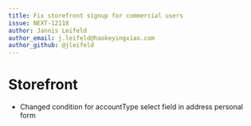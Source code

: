 ```yaml
---
title: Fix storefront signup for commercial users
issue: NEXT-12118
author: Jannis Leifeld
author_email: j.leifeld@haokeyingxiao.com 
author_github: @jleifeld
---
```

# Storefront
* Changed condition for accountType select field in address personal form
